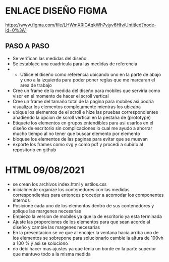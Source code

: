 # ENLACE DISEÑO FIGMA
https://www.figma.com/file/LHWmXRiGAqkWh7vjyv6Hfv/Untitled?node-id=0%3A1

## PASO A PASO

- Se verifican las medidas del diseño
- Se establace una cuadricula para las medidas de referencia 
- - Utilice el diseño como referencia ubicando uno en la parte de abajo y uno a la izquierda para poder poner reglas que me marcaran el area de trabajo
- Cree un frame de la medida del diseño para mobiles que serviria como visor en el momento de hacer el scroll vertical
- Cree un frame del tamaño total de la pagina para mobiles asi podria visualizar los elementos completamente mientras los ubicaba
- ubique los elementos de el scroll e hize las pruebas correspondientes añadiendo la opcion de scroll vertical en la pestaña de (prototype)
- Etiquete los elementos en grupos entendibles para asi usarlos en el diseño de escritorio sin complicaciones lo cual me ayudo a ahorrar mucho tiempo al no tener que buscar elemento por elemento
- bloquee los elementos de las paginas para evitar que se muevan 
- exporte los frames como svg y como pdf y procedi a subirlo al repositorio en github

# HTML 09/08/2021

- se crean los archivos index.html y estilos.css
- inicialmente organize los contenedores con las medidas correspondientes para entonces proceder a acomodar los componentes internos
- Posicione cada uno de los elementos dentro de sus contenedores y aplique las margenes necesarias
- Empiezo la version de mobiles ya que la de escritorio ya esta terminada
- Ajuste las proporciones de los elementos para que sean acorde al diseño y cambie las margenes necesarias
- En la presentacion se ve que al encojer la ventana hacia arriba uno de los elementos se sobrepone para solucionarlo cambie la altura de 100vh a 100 % y asi se soluciono
- no debi hacer mas ajustes ya que tenia un borde en la parte superior que mantuvo todo a la misma medida

#